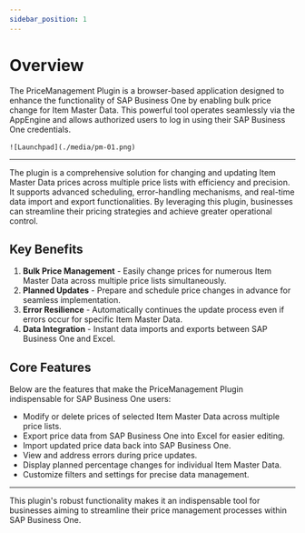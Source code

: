 ```yaml
---
sidebar_position: 1
---
```


# Overview

The PriceManagement Plugin is a browser-based application designed to enhance the functionality of SAP Business One by enabling bulk price change for Item Master Data. This powerful tool operates seamlessly via the AppEngine and allows authorized users to log in using their SAP Business One credentials.

    ![Launchpad](./media/pm-01.png)

---

The plugin is a comprehensive solution for changing and updating Item Master Data prices across multiple price lists with efficiency and precision. It supports advanced scheduling, error-handling mechanisms, and real-time data import and export functionalities. By leveraging this plugin, businesses can streamline their pricing strategies and achieve greater operational control.

## Key Benefits

1. **Bulk Price Management** - Easily change prices for numerous Item Master Data across multiple price lists simultaneously.
2. **Planned Updates** - Prepare and schedule price changes in advance for seamless implementation.
3. **Error Resilience** - Automatically continues the update process even if errors occur for specific Item Master Data.
4. **Data Integration** - Instant data imports and exports between SAP Business One and Excel.

## Core Features

Below are the features that make the PriceManagement Plugin indispensable for SAP Business One users:

- Modify or delete prices of selected Item Master Data across multiple price lists.
- Export price data from SAP Business One into Excel for easier editing.
- Import updated price data back into SAP Business One.
- View and address errors during price updates.
- Display planned percentage changes for individual Item Master Data.
- Customize filters and settings for precise data management.

---
This plugin's robust functionality makes it an indispensable tool for businesses aiming to streamline their price management processes within SAP Business One.
